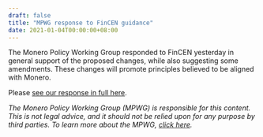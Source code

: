 ```yaml
---
draft: false
title: "MPWG response to FinCEN guidance"
date: 2021-01-04T00:00:00+08:00
---
```


The Monero Policy Working Group responded to FinCEN yesterday in general support of the proposed changes, while also suggesting some amendments. These changes will promote principles believed to be aligned with Monero.

Please [see our response in full here](https://github.com/monero-policy/docs/blob/main/MPWG%20on%20FinCEN_01-04-2021.pdf).


*The Monero Policy Working Group (MPWG) is responsible for this content. This is not legal advice, and it should not be relied upon for any purpose by third parties. To learn more about the MPWG, [click here](https://moneropolicy.org).*

